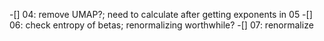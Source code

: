 -[] 04: remove UMAP?; need to calculate after getting exponents in 05
-[] 06: check entropy of betas; renormalizing worthwhile? 
-[] 07: renormalize